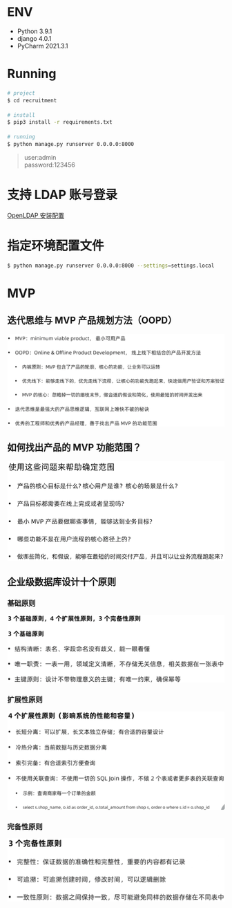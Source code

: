 # ENV
- Python 3.9.1
- django 4.0.1
- PyCharm 2021.3.1

# Running
```bash
# project
$ cd recruitment

# install
$ pip3 install -r requirements.txt

# running
$ python manage.py runserver 0.0.0.0:8000
```

> user:admin  
> password:123456

# 支持 LDAP 账号登录
[OpenLDAP 安装配置](docs/openldap.md)

# 指定环境配置文件
```bash
$ python manage.py runserver 0.0.0.0:8000 --settings=settings.local
```

# MVP
## 迭代思维与 MVP 产品规划方法（OOPD）
![](.README_images/767b46e4.png)

## 如何找出产品的 MVP 功能范围？
![](.README_images/dc35875d.png)

## 企业级数据库设计十个原则
### 基础原则
![](.README_images/9212abf8.png)
### 扩展性原则
![](.README_images/6e3112ec.png)
### 完备性原则
![](.README_images/ba7fb251.png)
